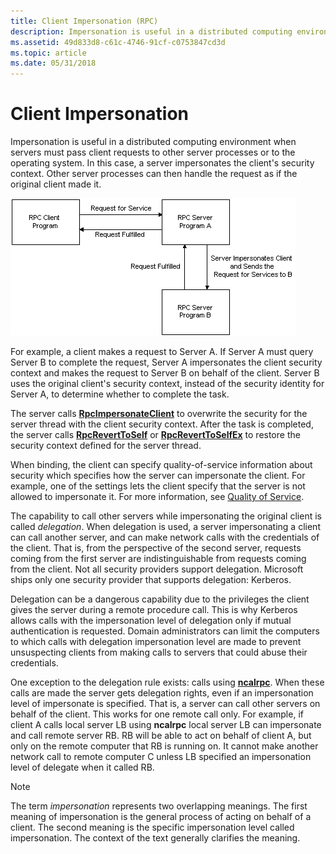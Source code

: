 ```yaml
---
title: Client Impersonation (RPC)
description: Impersonation is useful in a distributed computing environment when servers must pass client requests to other server processes or to the operating system.
ms.assetid: 49d833d8-c61c-4746-91cf-c0753847cd3d
ms.topic: article
ms.date: 05/31/2018
---
```


# Client Impersonation

Impersonation is useful in a distributed computing environment when servers must pass client requests to other server processes or to the operating system. In this case, a server impersonates the client's security context. Other server processes can then handle the request as if the original client made it.

![server impersonates a calling client when making subsequent calls on the client's behalf](images/impr.png)

For example, a client makes a request to Server A. If Server A must query Server B to complete the request, Server A impersonates the client security context and makes the request to Server B on behalf of the client. Server B uses the original client's security context, instead of the security identity for Server A, to determine whether to complete the task.

The server calls [**RpcImpersonateClient**](/windows/desktop/api/Rpcdce/nf-rpcdce-rpcimpersonateclient) to overwrite the security for the server thread with the client security context. After the task is completed, the server calls [**RpcRevertToSelf**](/windows/desktop/api/Rpcdce/nf-rpcdce-rpcreverttoself) or [**RpcRevertToSelfEx**](/windows/desktop/api/Rpcdce/nf-rpcdce-rpcreverttoselfex) to restore the security context defined for the server thread.

When binding, the client can specify quality-of-service information about security which specifies how the server can impersonate the client. For example, one of the settings lets the client specify that the server is not allowed to impersonate it. For more information, see [Quality of Service](quality-of-service.md).

The capability to call other servers while impersonating the original client is called *delegation*. When delegation is used, a server impersonating a client can call another server, and can make network calls with the credentials of the client. That is, from the perspective of the second server, requests coming from the first server are indistinguishable from requests coming from the client. Not all security providers support delegation. Microsoft ships only one security provider that supports delegation: Kerberos.

Delegation can be a dangerous capability due to the privileges the client gives the server during a remote procedure call. This is why Kerberos allows calls with the impersonation level of delegation only if mutual authentication is requested. Domain administrators can limit the computers to which calls with delegation impersonation level are made to prevent unsuspecting clients from making calls to servers that could abuse their credentials.

One exception to the delegation rule exists: calls using [**ncalrpc**](https://docs.microsoft.com/windows/desktop/Midl/ncalrpc). When these calls are made the server gets delegation rights, even if an impersonation level of impersonate is specified. That is, a server can call other servers on behalf of the client. This works for one remote call only. For example, if client A calls local server LB using **ncalrpc** local server LB can impersonate and call remote server RB. RB will be able to act on behalf of client A, but only on the remote computer that RB is running on. It cannot make another network call to remote computer C unless LB specified an impersonation level of delegate when it called RB.

> [!Note]  
> The term *impersonation* represents two overlapping meanings. The first meaning of impersonation is the general process of acting on behalf of a client. The second meaning is the specific impersonation level called impersonation. The context of the text generally clarifies the meaning.

 

 

 




